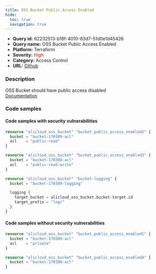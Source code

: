 ```yaml
---
title: OSS Bucket Public Access Enabled
hide:
  toc: true
  navigation: true
---
```


<style>
  .highlight .hll {
    background-color: #ff171742;
  }
  .md-content {
    max-width: 1100px;
    margin: 0 auto;
  }
</style>

-   **Query id:** 62232513-b16f-4010-83d7-51d0e1d45426
-   **Query name:** OSS Bucket Public Access Enabled
-   **Platform:** Terraform
-   **Severity:** <span style="color:#C00">High</span>
-   **Category:** Access Control
-   **URL:** [Github](https://github.com/Checkmarx/kics/tree/master/assets/queries/terraform/alicloud/oss_bucket_public_access_enabled)

### Description
OSS Bucket should have public access disabled<br>
[Documentation](https://registry.terraform.io/providers/aliyun/alicloud/latest/docs/resources/oss_bucket#acl)

### Code samples
#### Code samples with security vulnerabilities
```tf title="Positive test num. 1 - tf file" hl_lines="3"
resource "alicloud_oss_bucket" "bucket_public_access_enabled2" {
  bucket = "bucket-170309-acl"
  acl    = "public-read"
}

```
```tf title="Positive test num. 2 - tf file" hl_lines="3"
resource "alicloud_oss_bucket" "bucket_public_access_enabled3" {
  bucket = "bucket-170309-acl"
  acl    = "public-read-write"
}

resource "alicloud_oss_bucket" "bucket-logging" {
  bucket = "bucket-170309-logging"

  logging {
    target_bucket = alicloud_oss_bucket.bucket-target.id
    target_prefix = "log/"
  }
}

```


#### Code samples without security vulnerabilities
```tf title="Negative test num. 1 - tf file"
resource "alicloud_oss_bucket" "bucket_public_access_enabled1" {
  bucket = "bucket-170309-acl"
  acl    = "private"
}

```
```tf title="Negative test num. 2 - tf file"
resource "alicloud_oss_bucket" "bucket_public_access_enabled4" {
  bucket = "bucket-170309-acl"
}

```
